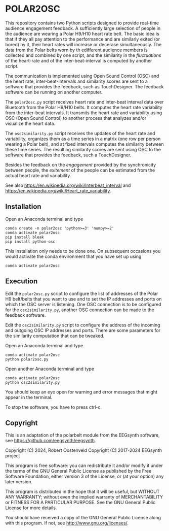 # POLAR2OSC

This repository contains two Python scripts designed to provide real-time audience engagement feedback. A sufficiently large selection of people in the audience are wearing a Polar H9/H10 heart rate belt. The basic idea is that if they all pay attention to the performance and are similarly exited (or bored) hy it, their heart rates will increase or decerase simultaneously. The data from the Polar belts worn by th edifferent audience members is collected and combined by one script, and the similarity in the _fluctuations_ of the heart-rate and of the inter-beat-interval is computed by another script.

The communication is implemented using Open Sound Control (OSC) and the heart rate, inter-beat-intervals and similarity scores are sent to a software that provides the feedback, such as TouchDesigner. The feedback software can be running on another computer.

The `polar2osc.py` script receives heart rate and inter-beat interval data over Bluetooth from the Polar H9/H10 belts. It computes the heart rate variability from the inter-beat intervals. It transmits the heart rate and variability using OSC (Open Sound Control) to another process that analyzes and/or visualize the heart data.

The `osc2similarity.py` script receives the updates of the heart rate and variability, organizes them as a time series in a matrix (one row per person wearing a Polar belt), and at fixed intervals computes the similarity between these time series. The resulting similarity scores are sent using OSC to the software that provides the feedback, such a TouchDesigner.

Besides the feedback on the _engagement_ provided by the synchronicity between people, the _exitement_ of the people can be estimated from the actual heart rate and variability.

See also <https://en.wikipedia.org/wiki/Interbeat_interval> and <https://en.wikipedia.org/wiki/Heart_rate_variability>.

## Installation

Open an Anaconda terminal and type

```console
conda create -n polar2osc 'python>=3' 'numpy>=2'
conda activate polar2osc
pip install bleak
pip install python-osc
```

This installation only needs to be done one. On subsequent occasions you would activate the conda environment that you have set up using

```console
conda activate polar2osc
```

## Execution

Edit the `polar2osc.py` script to configure the list of addresses of the Polar H9 belt/belts that you want to use and to set the IP addresses and ports on which the OSC server is listening. One OSC connection is to be configured for the `osc2similarity.py`, another OSC connection can be made to the feedback software.

Edit the `osc2similarity.py` script to configure the address of the incoming and outgoing OSC IP addresses and ports. There are some parameters for the similarity computation that can be tweaked.

Open an Anaconda terminal and type

```console
conda activate polar2osc
python polar2osc.py
```

Open another Anaconda terminal and type

```console
conda activate polar2osc
python osc2similarity.py
```

You should keep an eye open for warning and error messages that might appear in the terminal.

To stop the software, you have to press ctrl-c.

## Copyright

This is an adaptation of the polarbelt module from the EEGsynth software, see <https://github.com/eegsynth/eegsynth>.

Copyright (C) 2024, Robert Oostenveld 
Copyright (C) 2017-2024 EEGsynth project

This program is free software: you can redistribute it and/or modify it under the terms of the GNU General Public License as published by the Free Software Foundation, either version 3 of the License, or (at your option) any later version.

This program is distributed in the hope that it will be useful, but WITHOUT ANY WARRANTY; without even the implied warranty of MERCHANTABILITY or FITNESS FOR A PARTICULAR PURPOSE.  See the GNU General Public License for more details.

You should have received a copy of the GNU General Public License along with this program.  If not, see <http://www.gnu.org/licenses/>.
